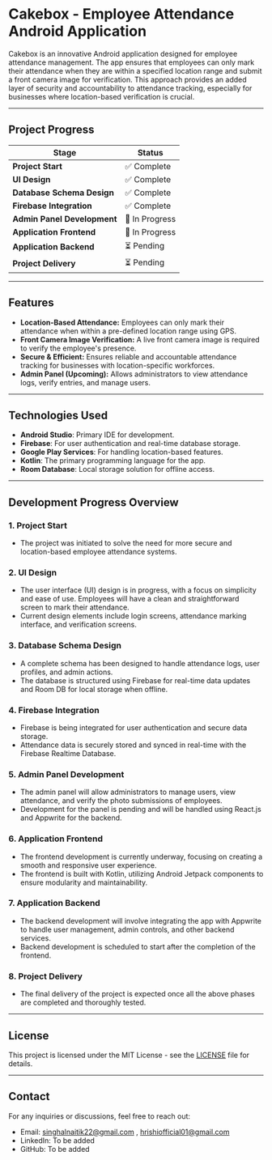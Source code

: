 # Cakebox - Employee Attendance Android Application

Cakebox is an innovative Android application designed for employee attendance management. The app ensures that employees can only mark their attendance when they are within a specified location range and submit a front camera image for verification. This approach provides an added layer of security and accountability to attendance tracking, especially for businesses where location-based verification is crucial.

---

## Project Progress

| Stage                      | Status         |
| --------------------------- |----------------|
| **Project Start**            | ✅ Complete     |
| **UI Design**                | ✅ Complete     |
| **Database Schema Design**   | ✅ Complete     |
| **Firebase Integration**     | ✅ Complete |
| **Admin Panel Development**  | 🚧 In Progress     |
| **Application Frontend**     | 🚧 In Progress |
| **Application Backend**      | ⏳ Pending      |
| **Project Delivery**         | ⏳ Pending      |

---

## Features

- **Location-Based Attendance:** Employees can only mark their attendance when within a pre-defined location range using GPS.
- **Front Camera Image Verification:** A live front camera image is required to verify the employee's presence.
- **Secure & Efficient:** Ensures reliable and accountable attendance tracking for businesses with location-specific workforces.
- **Admin Panel (Upcoming):** Allows administrators to view attendance logs, verify entries, and manage users.

---

## Technologies Used

- **Android Studio**: Primary IDE for development.
- **Firebase**: For user authentication and real-time database storage.
- **Google Play Services**: For handling location-based features.
- **Kotlin**: The primary programming language for the app.
- **Room Database**: Local storage solution for offline access.

---

## Development Progress Overview

### 1. **Project Start**
- The project was initiated to solve the need for more secure and location-based employee attendance systems.

### 2. **UI Design**
- The user interface (UI) design is in progress, with a focus on simplicity and ease of use. Employees will have a clean and straightforward screen to mark their attendance.
- Current design elements include login screens, attendance marking interface, and verification screens.

### 3. **Database Schema Design**
- A complete schema has been designed to handle attendance logs, user profiles, and admin actions.
- The database is structured using Firebase for real-time data updates and Room DB for local storage when offline.

### 4. **Firebase Integration**
- Firebase is being integrated for user authentication and secure data storage.
- Attendance data is securely stored and synced in real-time with the Firebase Realtime Database.

### 5. **Admin Panel Development**
- The admin panel will allow administrators to manage users, view attendance, and verify the photo submissions of employees.
- Development for the panel is pending and will be handled using React.js and Appwrite for the backend.

### 6. **Application Frontend**
- The frontend development is currently underway, focusing on creating a smooth and responsive user experience.
- The frontend is built with Kotlin, utilizing Android Jetpack components to ensure modularity and maintainability.

### 7. **Application Backend**
- The backend development will involve integrating the app with Appwrite to handle user management, admin controls, and other backend services.
- Backend development is scheduled to start after the completion of the frontend.

### 8. **Project Delivery**
- The final delivery of the project is expected once all the above phases are completed and thoroughly tested.

---


## License

This project is licensed under the MIT License - see the [LICENSE](LICENSE) file for details.

---

## Contact

For any inquiries or discussions, feel free to reach out:

- Email: singhalnaitik22@gmail.com , hrishiofficial01@gmail.com
- LinkedIn: To be added
- GitHub: To be added

